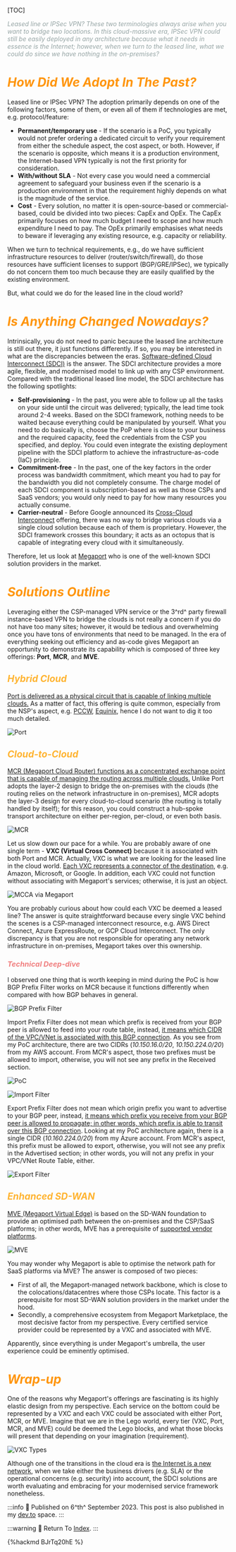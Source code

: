 <style>
.fontColor {
  color: #FF5733;
}
.fontColor2 {
  color: #96A5A5;
}
.fontColorH2 {
  color: #FF960F
}
.fontColorH3{
  color: #FFB432
}
.fontColorH4{
  color: #F08080
}
.fontFace {
  font-weight: Bold;
  font-style: Italic;
}
table th:first-of-type {
    width: 5%;
}
table th:nth-of-type(2) {
    width: 10%;
}
table th:nth-of-type(3) {
    width: 5%;
}
</style>

[TOC]

<span class="fontColor2">*Leased line or IPSec VPN? These two terminologies always arise when you want to bridge two locations. In this cloud-massive era, IPSec VPN could still be easily deployed in any architecture because what it needs in essence is the Internet; however, when we turn to the leased line, what we could do since we have nothing in the on-premises?*</span>

# <span class="fontColorH2">*How Did We Adopt In The Past?*</span>

Leased line or IPSec VPN? The adoption primarily depends on one of the following factors, some of them, or even all of them if technologies are met, e.g. protocol/feature:

- **Permanent/temporary use** - If the scenario is a PoC, you typically would not prefer ordering a dedicated circuit to verify your requirement from either the schedule aspect, the cost aspect, or both. However, if the scenario is opposite, which means it is a production environment, the Internet-based VPN typically is not the first priority for consideration.
- **With/without SLA** - Not every case you would need a commercial agreement to safeguard your business even if the scenario is a production environment in that the requirement highly depends on what is the magnitude of the service.
- **Cost** - Every solution, no matter it is open-source-based or commercial-based, could be divided into two pieces: CapEx and OpEx. The CapEx primarily focuses on how much budget I need to scope and how much expenditure I need to pay. The OpEx primarily emphasises what needs to beware if leveraging any existing resource, e.g. capacity or reliability.

When we turn to technical requirements, e.g., do we have sufficient infrastructure resources to deliver (router/switch/firewall), do those resources have sufficient licenses to support (BGP/GRE/IPSec), we typically do not concern them too much because they are easily qualified by the existing environment.

But, what could we do for the leased line in the cloud world?

# <span class="fontColorH2">*Is Anything Changed Nowadays?*</span>

Intrinsically, you do not need to panic because the leased line architecture is still out there, it just functions differently. If so, you may be interested in what are the discrepancies between the eras. [Software-defined Cloud Interconnect (SDCI)](https://www.gartner.com/reviews/market/software-defined-cloud-interconnects-sdci) is the answer. The SDCI architecture provides a more agile, flexible, and modernised model to link up with any CSP environment. Compared with the traditional leased line model, the SDCI architecture has the following spotlights:

- **Self-provisioning** - In the past, you were able to follow up all the tasks on your side until the circuit was delivered; typically, the lead time took around 2-4 weeks. Based on the SDCI framework, nothing needs to be waited because everything could be manipulated by yourself. What you need to do basically is, choose the PoP where is close to your business and the required capacity, feed the credentials from the CSP you specified, and deploy. You could even integrate the existing deployment pipeline with the SDCI platform to achieve the infrastructure-as-code (IaC) principle. 
- **Commitment-free** - In the past, one of the key factors in the order process was bandwidth commitment, which meant you had to pay for the bandwidth you did not completely consume. The charge model of each SDCI component is subscription-based as well as those CSPs and SaaS vendors; you would only need to pay for how many resources you actually consume. 
- **Carrier-neutral** - Before Google announced its [Cross-Cloud Interconnect](https://cloud.google.com/blog/products/networking/announcing-google-cloud-cross-cloud-interconnect) offering, there was no way to bridge various clouds via a single cloud solution because each of them is proprietary. However, the SDCI framework crosses this boundary; it acts as an octopus that is capable of integrating every cloud with it simultaneously.

Therefore, let us look at [Megaport](https://www.megaport.com/services/) who is one of the well-known SDCI solution providers in the market.

# <span class="fontColorH2">*Solutions Outline*</span>

Leveraging either the CSP-managed VPN service or the 3^rd^ party firewall instance-based VPN to bridge the clouds is not really a concern if you do not have too many sites; however, it would be tedious and overwhelming once you have tons of environments that need to be managed. In the era of everything seeking out efficiency and as-code gives Megaport an opportunity to demonstrate its capability which is composed of three key offerings: **Port**, **MCR**, and **MVE**.

## <span class="fontColorH3">*Hybrid Cloud*</span>

<u>[Port](https://www.megaport.com/services/cloud-connectivity/) is delivered as a physical circuit that is capable of linking multiple clouds.</u> As a matter of fact, this offering is quite common, especially from the NSP's aspect, e.g. [PCCW](https://www.consoleconnect.com/services/layer-2/), [Equinix](https://www.equinix.com/products/digital-infrastructure-services/equinix-fabric), hence I do not want to dig it too much detailed.

![Port](https://dev-to-uploads.s3.amazonaws.com/uploads/articles/sqxz9i2snalzwolytcn8.png)

## <span class="fontColorH3">*Cloud-to-Cloud*</span>

<u>[MCR (Megaport Cloud Router)](https://www.megaport.com/services/megaport-cloud-router/) functions as a concentrated exchange point that is capable of managing the routing across multiple clouds.</u> Unlike Port adopts the layer-2 design to bridge the on-premises with the clouds (the routing relies on the network infrastructure in on-premises), MCR adopts the layer-3 design for every cloud-to-cloud scenario (the routing is totally handled by itself); for this reason, you could construct a hub-spoke transport architecture on either per-region, per-cloud, or even both basis.

![MCR](https://docs.megaport.com/mcr/img/multicloud.png)

Let us slow down our pace for a while. You are probably aware of one single term - **VXC (Virtual Cross Connect)** because it is associated with both Port and MCR. Actually, VXC is what we are looking for the leased line in the cloud world. <u>Each VXC represents a connector of the destination</u>, e.g. Amazon, Microsoft, or Google. In addition, each VXC could not function without associating with Megaport's services; otherwise, it is just an object.

![MCCA via Megaport](https://dev-to-uploads.s3.amazonaws.com/uploads/articles/1lghtty0pzbo24un93gg.png)

You are probably curious about how could each VXC be deemed a leased line? The answer is quite straightforward because every single VXC behind the scenes is a CSP-managed interconnect resource, e.g. AWS Direct Connect, Azure ExpressRoute, or GCP Cloud Interconnect. The only discrepancy is that you are not responsible for operating any network infrastructure in on-premises, Megaport takes over this ownership.

### <span class="fontColorH4">*Technical Deep-dive*</span>

I observed one thing that is worth keeping in mind during the PoC is how BGP Prefix Filter works on MCR because it functions differently when compared with how BGP behaves in general.

![BGP Prefix Filter](https://dev-to-uploads.s3.amazonaws.com/uploads/articles/mp4iim1ni6a2dfxprt5b.png)

Import Prefix Filter does not mean which prefix is received from your BGP peer is allowed to feed into your route table, instead, <u>it means which CIDR of the VPC/VNet is associated with this BGP connection</u>. As you see from my PoC architecture, there are two CIDRs (_10.150.16.0/20_, _10.150.224.0/20_) from my AWS account. From MCR's aspect, those two prefixes must be allowed to import, otherwise, you will not see any prefix in the Received section.

![PoC](https://dev-to-uploads.s3.amazonaws.com/uploads/articles/qv2w40onas9riiiewbvg.png)

![Import Filter](https://dev-to-uploads.s3.amazonaws.com/uploads/articles/lcgvl4h06pqumektzd95.png)

Export Prefix Filter does not mean which origin prefix you want to advertise to your BGP peer, instead, <u>it means which prefix you receive from your BGP peer is allowed to propagate; in other words, which prefix is able to transit over this BGP connection</u>. Looking at my PoC architecture again, there is a single CIDR (_10.160.224.0/20_) from my Azure account. From MCR's aspect, this prefix must be allowed to export, otherwise, you will not see any prefix in the Advertised section; in other words, you will not any prefix in your VPC/VNet Route Table, either.

![Export Filter](https://dev-to-uploads.s3.amazonaws.com/uploads/articles/o01cl5myk8r4gr091ofn.png)

## <span class="fontColorH3">*Enhanced SD-WAN*</span>

[MVE (Megaport Virtual Edge)](https://www.megaport.com/services/megaport-virtual-edge/) is based on the SD-WAN foundation to provide an optimised path between the on-premises and the CSP/SaaS platforms; in other words, MVE has a prerequisite of [supported vendor platforms](https://docs.megaport.com/mve/).

![MVE](https://dev-to-uploads.s3.amazonaws.com/uploads/articles/yj8248wkwk895mqb4nnk.png)

You may wonder why Megaport is able to optimise the network path for SaaS platforms via MVE? The answer is composed of two pieces: 

- First of all, the Megaport-managed network backbone, which is close to the colocations/datacentres where those CSPs locate. This factor is a prerequisite for most SD-WAN solution providers in the market under the hood.
- Secondly, a comprehensive ecosystem from Megaport Marketplace, the most decisive factor from my perspective. Every certified service provider could be represented by a VXC and associated with MVE.

Apparently, since everything is under Megaport's umbrella, the user experience could be eminently optimised.

# <span class="fontColorH2">*Wrap-up*</span>

One of the reasons why Megaport's offerings are fascinating is its highly elastic design from my perspective. Each service on the bottom could be represented by a VXC and each VXC could be associated with either Port, MCR, or MVE. Imagine that we are in the Lego world, every tier (VXC, Port, MCR, and MVE) could be deemed the Lego blocks, and what those blocks will present that depending on your imagination (requirement).

![VXC Types](https://dev-to-uploads.s3.amazonaws.com/uploads/articles/4t4fkwwh55ymhujf0iak.png)

Although one of the transitions in the cloud era is <u>the Internet is a new network</u>, when we take either the business drivers (e.g. SLA) or the operational concerns (e.g. security) into account, the SDCI solutions are worth evaluating and embracing for your modernised service framework nonetheless.

:::info
:date: Published on 6^th^ September 2023. This post is also published in my [dev.to](https://dev.to/@terrencec51229) space.
:::

:::warning
:repeat: Return To [Index](https://bit.ly/terrencec51229).
:::

{%hackmd BJrTq20hE %}

